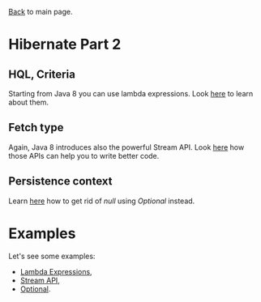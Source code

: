 [Back](../README.md) to main page.

# Hibernate Part 2

## HQL, Criteria

Starting from Java 8 you can use lambda expressions.
Look [here](https://www.udemy.com/course/java-tutorial/learn/lecture/1467284) to learn about them.

## Fetch type

Again, Java 8 introduces also the powerful Stream API.
Look [here](https://www.udemy.com/course/stream-api-in-java-8/) how those APIs can help you to write better code.

## Persistence context

Learn [here](https://www.baeldung.com/java-optional) how to get rid of _null_ using _Optional_ instead.

# Examples

Let's see some examples:

- [Lambda Expressions](src/test/java/test/LambdaExpressionsTest.java),
- [Stream API](src/test/java/test/StreamsTest.java),
- [Optional](src/test/java/test/OptionalTest.java).


